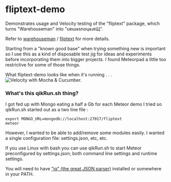 # fliptext-demo
Demonstrates usage and Velocity testing of the "fliptext" package, which turns "Warehouseman" into "uɐɯǝsnoɥǝɹɐЩ".

Refer to [warehouseman](https://github.com/warehouseman) / [fliptext](https://github.com/warehouseman/fliptext) for more details.

Starting from a "known good base" when trying something new is important so I use this as a kind of disposable test jig for ideas and experiments before incorporating them into bigger projects.  I found Meteorpad a little too restrictive for some of those things.

What fliptext-demo looks like when it's running . . . 
![Velocity with Mocha & Cucumber.](http://i.imgur.com/G0gpavT.png)

### What's this qikRun.sh thing?

I got fed up with Mongo eating a half a Gb for each Meteor demo I tried so  qikRun.sh started out as a two line file :

    export MONGO_URL=mongodb://localhost:27017/fliptext
    meteor

However, I wanted to be able to add/remove some modules easily.  I wanted a single configuration file: settings.json, etc, etc.

If you use Linux with bash you can use qikRun.sh to start Meteor preconfigured by settings.json; both command line settings and runtime settings.

You will need to have ["jq" (the great JSON parser)](http://stedolan.github.io/jq/) installed or somewhere in your PATH.




